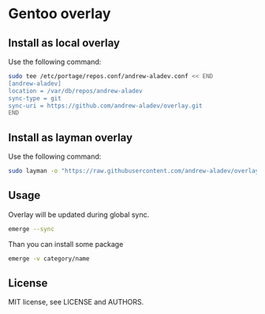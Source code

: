 # Gentoo overlay

## Install as local overlay

Use the following command:

```bash
sudo tee /etc/portage/repos.conf/andrew-aladev.conf << END
[andrew-aladev]
location = /var/db/repos/andrew-aladev
sync-type = git
sync-uri = https://github.com/andrew-aladev/overlay.git
END
```

## Install as layman overlay

Use the following command:

```bash
sudo layman -o "https://raw.githubusercontent.com/andrew-aladev/overlay/master/repositories.xml" -f -a andrew-aladev
```

## Usage

Overlay will be updated during global sync.

```bash
emerge --sync
```

Than you can install some package

```bash
emerge -v category/name
```

## License

MIT license, see LICENSE and AUTHORS.
